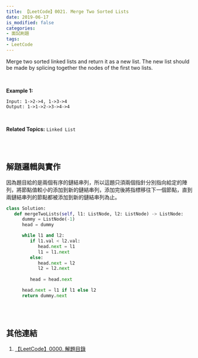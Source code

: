 ```yaml
---
title: 【LeetCode】0021. Merge Two Sorted Lists
date: 2019-06-17
is_modified: false
categories:
- 面試刷題
tags:
- LeetCode
--- 
```


Merge two sorted linked lists and return it as a new list. The new list should be made by splicing together the nodes of the first two lists.

<!--more-->
<br>

**Example 1:**
```
Input: 1->2->4, 1->3->4
Output: 1->1->2->3->4->4
```

<br>

**Related Topics:** `Linked List`

<br><br>

## 解題邏輯與實作
因為題目給的是兩個有序的鏈結串列，所以這題只須兩個指針分別指向給定的陣列，將節點值較小的添加到新的鏈結串列，添加完後將指標移往下一個節點，直到兩鏈結串列的節點都被添加到新的鏈結串列為止。


```python
class Solution:
   def mergeTwoLists(self, l1: ListNode, l2: ListNode) -> ListNode:
      dummy = ListNode(-1)
      head = dummy

      while l1 and l2:
         if l1.val < l2.val:
            head.next = l1
            l1 = l1.next      
         else:
            head.next = l2
            l2 = l2.next
            
         head = head.next

      head.next = l1 if l1 else l2
      return dummy.next
```

<br><br>

## 其他連結
1. [【LeetCode】0000. 解題目錄](/LeetCode-0000-Contents/)